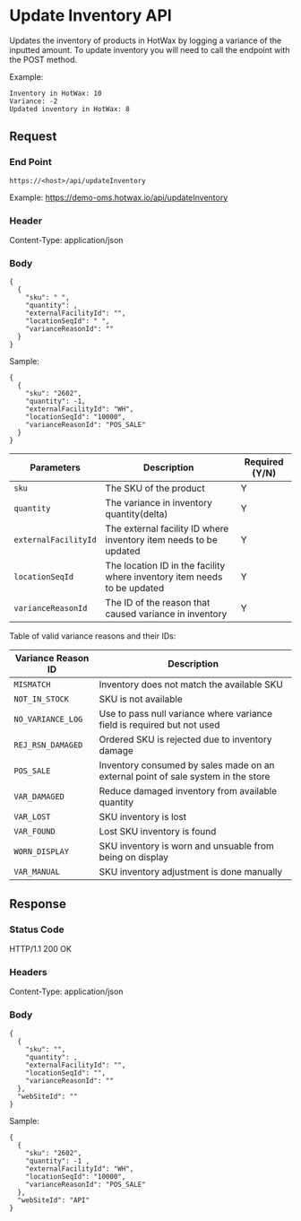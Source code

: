 # Update Inventory API

Updates the inventory of products in HotWax by logging a variance of the inputted amount. To update inventory you will need to call the endpoint with the POST method.

Example: 

```
Inventory in HotWax: 10
Variance: -2
Updated inventory in HotWax: 8
```

## Request

### End Point
`https://<host>/api/updateInventory`

Example: https://demo-oms.hotwax.io/api/updateInventory

### Header
Content-Type: application/json


### Body
```
{
  {
    "sku": " ",
    "quantity": ,
    "externalFacilityId": "",
    "locationSeqId": " ",
    "varianceReasonId": ""
  }
}
```
Sample: 
```
{
  {
    "sku": "2602",
    "quantity": -1,
    "externalFacilityId": "WH",
    "locationSeqId": "10000",
    "varianceReasonId": "POS_SALE"
  }
}
```

| Parameters       | Description                                            | Required (Y/N) |
|------------------|--------------------------------------------------------|----------------|
| `sku`            | The SKU of the product                                 | Y              |
| `quantity`   | The variance in inventory quantity(delta)                       | Y              |
| `externalFacilityId` | The external facility ID where inventory item needs to be updated | Y |
| `locationSeqId` | The location ID in the facility where inventory item needs to be updated | Y |
| `varianceReasonId` | The ID of the reason that caused variance in inventory | Y              |

Table of valid variance reasons and their IDs: 
  
| Variance Reason ID | Description |
| --- | --- |
| `MISMATCH` | Inventory does not match the available SKU |
| `NOT_IN_STOCK` | SKU is not available |
| `NO_VARIANCE_LOG` | Use to pass null variance where variance field is required but not used |
| `REJ_RSN_DAMAGED` | Ordered SKU is rejected due to inventory damage |
| `POS_SALE` | Inventory consumed by sales made on an external point of sale system in the store |
| `VAR_DAMAGED` | Reduce damaged inventory from available quantity |
| `VAR_LOST` | SKU inventory is lost |
| `VAR_FOUND` | Lost SKU inventory is found |
| `WORN_DISPLAY` | SKU inventory is worn and unsuable from being on display |
| `VAR_MANUAL` | SKU inventory adjustment is done manually |

## Response

### Status Code
HTTP/1.1 200 OK

### Headers
Content-Type: application/json


### Body
  
```
{
  {
    "sku": "",
    "quantity": ,
    "externalFacilityId": "",
    "locationSeqId": "",
    "varianceReasonId": ""
  },
  "webSiteId": ""
}
```

Sample: 
```
{
  {
    "sku": "2602",
    "quantity": -1 ,
    "externalFacilityId": "WH",
    "locationSeqId": "10000",
    "varianceReasonId": "POS_SALE"
  },
  "webSiteId": "API"
}
```

